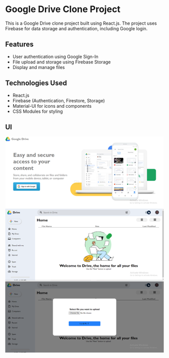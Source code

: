 # Google Drive Clone Project

This is a Google Drive clone project built using React.js. The project uses Firebase for data storage and authentication, including Google login.

## Features

- User authentication using Google Sign-In
- File upload and storage using Firebase Storage
- Display and manage files

## Technologies Used

- React.js
- Firebase (Authentication, Firestore, Storage)
- Material-UI for icons and components
- CSS Modules for styling

## UI

![alt text](image.png)
![alt text](image-1.png)
![alt text](image-2.png)
